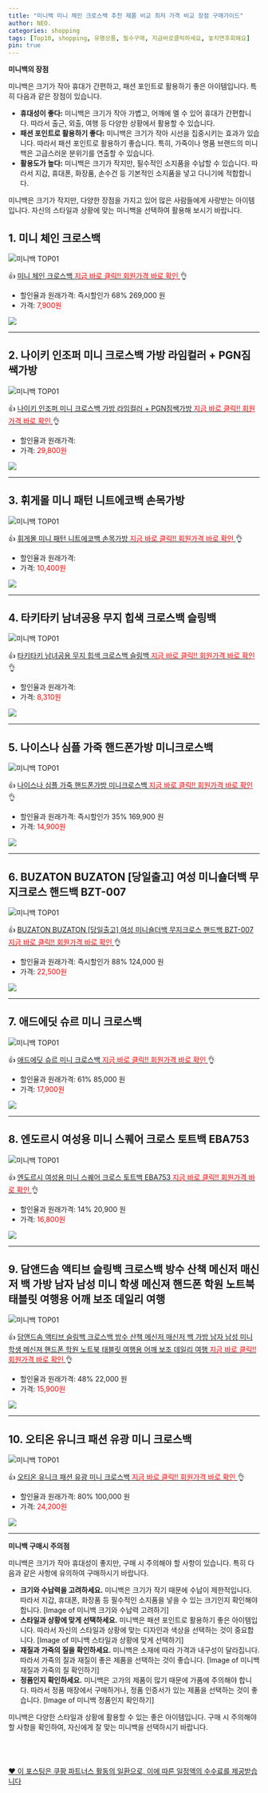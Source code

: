```yaml
---
title: "미니백 미니 체인 크로스백 추천 제품 비교 최저 가격 비교 장점 구매가이드"
author: NEO.
categories: shopping
tags: [Top10, shopping, 유행상품, 필수구매, 지금바로클릭하세요, 놓치면후회해요]
pin: true
---
```

**미니백의 장점**

미니백은 크기가 작아 휴대가 간편하고, 패션 포인트로 활용하기 좋은 아이템입니다. 특히 다음과 같은 장점이 있습니다.

* **휴대성이 좋다:** 미니백은 크기가 작아 가볍고, 어깨에 멜 수 있어 휴대가 간편합니다. 따라서 출근, 외출, 여행 등 다양한 상황에서 활용할 수 있습니다.
* **패션 포인트로 활용하기 좋다:** 미니백은 크기가 작아 시선을 집중시키는 효과가 있습니다. 따라서 패션 포인트로 활용하기 좋습니다. 특히, 가죽이나 명품 브랜드의 미니백은 고급스러운 분위기를 연출할 수 있습니다.
* **활용도가 높다:** 미니백은 크기가 작지만, 필수적인 소지품을 수납할 수 있습니다. 따라서 지갑, 휴대폰, 화장품, 손수건 등 기본적인 소지품을 넣고 다니기에 적합합니다.

미니백은 크기가 작지만, 다양한 장점을 가지고 있어 많은 사람들에게 사랑받는 아이템입니다. 자신의 스타일과 상황에 맞는 미니백을 선택하여 활용해 보시기 바랍니다.

   

## 1. 미니 체인 크로스백

![미니백 TOP01](https://thumbnail7.coupangcdn.com/thumbnails/remote/490x490ex/image/vendor_inventory/0170/6d477620b1e45bfe650721468da984003069ea7c4b6ce24a7ca7f705ed90.jpg)


👍 [미니 체인 크로스백 <font color=red> 지금 바로 클릭!! 회원가격 바로 확인 </font> ](https://link.coupang.com/re/AFFSDP?lptag=AF3617701&subid=GithubCoopas&pageKey=7454450535&traceid=V0-153&itemId=19414877359&vendorItemId=86518829286) 👌 


- 할인율과 원래가격: 즉시할인가 68%  269,000   원
- 가격: <span style='color:red'>7,900원</span>

[![](/discount_price.png)](https://link.coupang.com/re/AFFSDP?lptag=AF3617701&subid=GithubCoopas&pageKey=7454450535&traceid=V0-153&itemId=19414877359&vendorItemId=86518829286)

---


   

## 2. 나이키 인조퍼 미니 크로스백 가방 라임컬러 + PGN짐쌕가방

![미니백 TOP01](https://thumbnail9.coupangcdn.com/thumbnails/remote/490x490ex/image/vendor_inventory/41d5/74766f4f32a758184ba01861ef6ce72ac7c780e9cc0aa280792b089448b6.jpg)


👍 [나이키 인조퍼 미니 크로스백 가방 라임컬러 + PGN짐쌕가방 <font color=red> 지금 바로 클릭!! 회원가격 바로 확인 </font> ](https://link.coupang.com/re/AFFSDP?lptag=AF3617701&subid=GithubCoopas&pageKey=7645941671&traceid=V0-153&itemId=20330019828&vendorItemId=87415146888) 👌 


- 할인율과 원래가격: 
- 가격: <span style='color:red'>29,800원</span>

[![](/discount_price.png)](https://link.coupang.com/re/AFFSDP?lptag=AF3617701&subid=GithubCoopas&pageKey=7645941671&traceid=V0-153&itemId=20330019828&vendorItemId=87415146888)

---


   

## 3. 휘게몰 미니 패턴 니트에코백 손목가방

![미니백 TOP01](https://thumbnail6.coupangcdn.com/thumbnails/remote/490x490ex/image/vendor_inventory/14b1/5e3c57c216d904b51f1244858aa4116deb54963704cc1e050ea5eb50e529.jpg)


👍 [휘게몰 미니 패턴 니트에코백 손목가방 <font color=red> 지금 바로 클릭!! 회원가격 바로 확인 </font> ](https://link.coupang.com/re/AFFSDP?lptag=AF3617701&subid=GithubCoopas&pageKey=7647779761&traceid=V0-153&itemId=20340509239&vendorItemId=87425338603) 👌 


- 할인율과 원래가격: 
- 가격: <span style='color:red'>10,400원</span>

[![](/discount_price.png)](https://link.coupang.com/re/AFFSDP?lptag=AF3617701&subid=GithubCoopas&pageKey=7647779761&traceid=V0-153&itemId=20340509239&vendorItemId=87425338603)

---


   

## 4. 타키타키 남녀공용 무지 힙색 크로스백 슬링백

![미니백 TOP01](https://thumbnail7.coupangcdn.com/thumbnails/remote/490x490ex/image/vendor_inventory/53d0/bb47b9dab73f7f9c90123f089219564225a634ff670f6a0b40844d53aa48.jpg)


👍 [타키타키 남녀공용 무지 힙색 크로스백 슬링백 <font color=red> 지금 바로 클릭!! 회원가격 바로 확인 </font> ](https://link.coupang.com/re/AFFSDP?lptag=AF3617701&subid=GithubCoopas&pageKey=6741862122&traceid=V0-153&itemId=15739948753&vendorItemId=85216504869) 👌 


- 할인율과 원래가격: 
- 가격: <span style='color:red'>8,310원</span>

[![](/discount_price.png)](https://link.coupang.com/re/AFFSDP?lptag=AF3617701&subid=GithubCoopas&pageKey=6741862122&traceid=V0-153&itemId=15739948753&vendorItemId=85216504869)

---


   

## 5. 나이스나 심플 가죽 핸드폰가방 미니크로스백

![미니백 TOP01](https://thumbnail9.coupangcdn.com/thumbnails/remote/490x490ex/image/vendor_inventory/e6f4/ccb82c437090b38c56226c2fe03f08712a71f5eb1da7c66c9967a218088e.jpg)


👍 [나이스나 심플 가죽 핸드폰가방 미니크로스백 <font color=red> 지금 바로 클릭!! 회원가격 바로 확인 </font> ](https://link.coupang.com/re/AFFSDP?lptag=AF3617701&subid=GithubCoopas&pageKey=7235007342&traceid=V0-153&itemId=18368489446&vendorItemId=85644939595) 👌 


- 할인율과 원래가격: 즉시할인가 35%  169,900   원
- 가격: <span style='color:red'>14,900원</span>

[![](/discount_price.png)](https://link.coupang.com/re/AFFSDP?lptag=AF3617701&subid=GithubCoopas&pageKey=7235007342&traceid=V0-153&itemId=18368489446&vendorItemId=85644939595)

---


   

## 6. BUZATON BUZATON [당일출고] 여성 미니숄더백 무지크로스 핸드백 BZT-007

![미니백 TOP01](https://thumbnail9.coupangcdn.com/thumbnails/remote/490x490ex/image/vendor_inventory/9e0d/51086522936907656186ca5737f0327a1952ddc629be96932041d6880c26.jpg)


👍 [BUZATON BUZATON [당일출고] 여성 미니숄더백 무지크로스 핸드백 BZT-007 <font color=red> 지금 바로 클릭!! 회원가격 바로 확인 </font> ](https://link.coupang.com/re/AFFSDP?lptag=AF3617701&subid=GithubCoopas&pageKey=7584024094&traceid=V0-153&itemId=20026132660&vendorItemId=87126366809) 👌 


- 할인율과 원래가격: 즉시할인가 88%  124,000   원
- 가격: <span style='color:red'>22,500원</span>

[![](/discount_price.png)](https://link.coupang.com/re/AFFSDP?lptag=AF3617701&subid=GithubCoopas&pageKey=7584024094&traceid=V0-153&itemId=20026132660&vendorItemId=87126366809)

---


   

## 7. 애드에딧 슈르 미니 크로스백

![미니백 TOP01](https://thumbnail7.coupangcdn.com/thumbnails/remote/490x490ex/image/retail/images/2453619077475402-d95eae69-07c5-4d3d-9116-9a8c60deb6e7.jpg)


👍 [애드에딧 슈르 미니 크로스백 <font color=red> 지금 바로 클릭!! 회원가격 바로 확인 </font> ](https://link.coupang.com/re/AFFSDP?lptag=AF3617701&subid=GithubCoopas&pageKey=5971975329&traceid=V0-153&itemId=10729237791&vendorItemId=78009857564) 👌 


- 할인율과 원래가격: 61%  85,000   원
- 가격: <span style='color:red'>17,900원</span>

[![](/discount_price.png)](https://link.coupang.com/re/AFFSDP?lptag=AF3617701&subid=GithubCoopas&pageKey=5971975329&traceid=V0-153&itemId=10729237791&vendorItemId=78009857564)

---


   

## 8. 엔도르시 여성용 미니 스퀘어 크로스 토트백 EBA753

![미니백 TOP01](https://thumbnail7.coupangcdn.com/thumbnails/remote/490x490ex/image/vendor_inventory/75d7/c502ebfa2e5714ef78c197af9d710639fce57cc797644188d167a8545d33.jpg)


👍 [엔도르시 여성용 미니 스퀘어 크로스 토트백 EBA753 <font color=red> 지금 바로 클릭!! 회원가격 바로 확인 </font> ](https://link.coupang.com/re/AFFSDP?lptag=AF3617701&subid=GithubCoopas&pageKey=6629502153&traceid=V0-153&itemId=15107899508&vendorItemId=82403256537) 👌 


- 할인율과 원래가격: 14%  20,900   원
- 가격: <span style='color:red'>16,800원</span>

[![](/discount_price.png)](https://link.coupang.com/re/AFFSDP?lptag=AF3617701&subid=GithubCoopas&pageKey=6629502153&traceid=V0-153&itemId=15107899508&vendorItemId=82403256537)

---


   

## 9. 담앤드솜 액티브 슬링백 크로스백 방수 산책 메신저 매신저 백 가방 남자 남성 미니 학생 메신져 핸드폰 학원 노트북 태블릿 여행용 어깨 보조 데일리 여행

![미니백 TOP01](https://thumbnail9.coupangcdn.com/thumbnails/remote/490x490ex/image/vendor_inventory/8063/898b0361f819fcd42caefbe593dfbe03bcc937602f4f667efb950a066807.jpg)


👍 [담앤드솜 액티브 슬링백 크로스백 방수 산책 메신저 매신저 백 가방 남자 남성 미니 학생 메신져 핸드폰 학원 노트북 태블릿 여행용 어깨 보조 데일리 여행 <font color=red> 지금 바로 클릭!! 회원가격 바로 확인 </font> ](https://link.coupang.com/re/AFFSDP?lptag=AF3617701&subid=GithubCoopas&pageKey=6687922215&traceid=V0-153&itemId=15445237584&vendorItemId=86573283733) 👌 


- 할인율과 원래가격: 48%  22,000   원
- 가격: <span style='color:red'>15,900원</span>

[![](/discount_price.png)](https://link.coupang.com/re/AFFSDP?lptag=AF3617701&subid=GithubCoopas&pageKey=6687922215&traceid=V0-153&itemId=15445237584&vendorItemId=86573283733)

---


   

## 10. 오티온 유니크 패션 유광 미니 크로스백

![미니백 TOP01](https://thumbnail9.coupangcdn.com/thumbnails/remote/490x490ex/image/rs_quotation_api/fmnbxbg7/5adc50a54b08478595ae15d79857dede.jpg)


👍 [오티온 유니크 패션 유광 미니 크로스백 <font color=red> 지금 바로 클릭!! 회원가격 바로 확인 </font> ](https://link.coupang.com/re/AFFSDP?lptag=AF3617701&subid=GithubCoopas&pageKey=7170990884&traceid=V0-153&itemId=18065985858&vendorItemId=85219592412) 👌 


- 할인율과 원래가격: 80%  100,000   원
- 가격: <span style='color:red'>24,200원</span>

[![](/discount_price.png)](https://link.coupang.com/re/AFFSDP?lptag=AF3617701&subid=GithubCoopas&pageKey=7170990884&traceid=V0-153&itemId=18065985858&vendorItemId=85219592412)

---
**미니백 구매시 주의점**

미니백은 크기가 작아 휴대성이 좋지만, 구매 시 주의해야 할 사항이 있습니다. 특히 다음과 같은 사항에 유의하여 구매하시기 바랍니다.

* **크기와 수납력을 고려하세요.** 미니백은 크기가 작기 때문에 수납이 제한적입니다. 따라서 지갑, 휴대폰, 화장품 등 필수적인 소지품을 넣을 수 있는 크기인지 확인해야 합니다.
[Image of 미니백 크기와 수납력 고려하기]
* **스타일과 상황에 맞게 선택하세요.** 미니백은 패션 포인트로 활용하기 좋은 아이템입니다. 따라서 자신의 스타일과 상황에 맞는 디자인과 색상을 선택하는 것이 중요합니다.
[Image of 미니백 스타일과 상황에 맞게 선택하기]
* **재질과 가죽의 질을 확인하세요.** 미니백은 소재에 따라 가격과 내구성이 달라집니다. 따라서 가죽의 질과 재질이 좋은 제품을 선택하는 것이 좋습니다.
[Image of 미니백 재질과 가죽의 질 확인하기]
* **정품인지 확인하세요.** 미니백은 고가의 제품이 많기 때문에 가품에 주의해야 합니다. 따라서 정품 매장에서 구매하거나, 정품 인증서가 있는 제품을 선택하는 것이 좋습니다.
[Image of 미니백 정품인지 확인하기]

미니백은 다양한 스타일과 상황에 활용할 수 있는 좋은 아이템입니다. 구매 시 주의해야 할 사항을 확인하여, 자신에게 잘 맞는 미니백을 선택하시기 바랍니다.<br><br><br><br><br> [ ❤  이 포스팅은 쿠팡 파트너스 활동의 일환으로, 이에 따른 일정액의 수수료를 제공받습니다](https://link.coupang.com/a/bcEFyh)